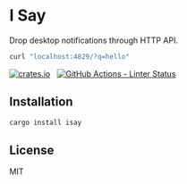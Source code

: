 # I Say

Drop desktop notifications through HTTP API.

``` sh
curl "localhost:4829/?q=hello"
```

[![crates.io](https://badgen.net/crates/v/isay)](https://crates.io/crates/isay) &nbsp;
[![GitHub Actions - Linter Status](https://github.com/outloudvi/isay/workflows/Linters/badge.svg)](https://github.com/outloudvi/isay/actions?query=workflow%3ALinters)

## Installation

```bash
cargo install isay
```



## License

MIT